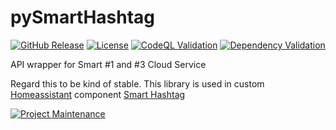 # pySmartHashtag

[![GitHub Release][releases-shield]][releases]
[![License][license-shield]](LICENSE)
[![CodeQL Validation][codeql-shield]][codeql]
[![Dependency Validation][tests-shield]][tests]

API wrapper for Smart #1 and #3 Cloud Service

Regard this to be kind of stable. This library is used in custom [Homeassistant](https://homeassistant.io) component [Smart Hashtag](https://github.com/DasBasti/SmartHashtag)

[![Project Maintenance][maintenance-shield]](https://platinenmacher.tech)

[license-shield]: https://img.shields.io/github/license/DasBasti/pysmarthashtag.svg
[maintenance-shield]: https://img.shields.io/badge/maintainer-Bastian%20Neumann%20%40DasBasti-blue.svg
[releases-shield]: https://img.shields.io/github/v/release/DasBasti/pysmarthashtag.svg
[releases]: https://github.com/DasBasti/smarthashtag/releases
[tests-shield]: https://github.com/DasBasti/SmartHashtag/actions/workflows/tests.yml/badge.svg
[tests]: https://github.com/DasBasti/pySmartHashtag/actions/workflows/python-package.yml
[codeql-shield]: https://github.com/DasBasti/smarthashtag/actions/workflows/codeql-analysis.yml/badge.svg
[codeql]: https://github.com/DasBasti/pySmartHashtag/actions/workflows/github-code-scanning/codeql
